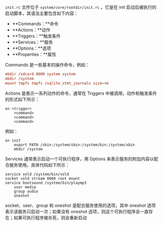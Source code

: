 `init.rc` 文件位于 `system/core/rootdir/init.rc` 。它是在 init 启动后被执行的启动脚本，其语法主要包含如下内容：

+ **Commands：**命令
+ **Actions：**动作
+ **Triggers：**触发条件
+ **Services：**服务
+ **Options：**选项
+ **Properties：**属性

Commands 是一些基本的操作命令，例如：

```rc
mkdir /sdcard 0000 system system
mkdir /system
mount tmpfs tmpfs /sqlite_stmt_journals size=4m
```

Actions 是表示一系列动作的命令，通常在 Triggers 中被调用，动作和触发条件的形式如下所示：

```
on <trigger>
	<command>
	<command>
	<command>
```

例如：

```
on init
	export PATH /sbin:/system/sbin:/system/bin:/system/xbin
	mkdir /system
```

Services 通常表示启动一个可执行程序，用 Options 来表示服务的附加内容以配合服务使用。具体代码如下所示：

```
service vold /system/bin/vold
socket vold stream 0660 root mount
service bootsound /system/bin/playmp3
	user media
	group audio
	oneshot
```

socket、user、group 和 oneshot 是配合服务使用的选项，其中 oneshot 选项表示该服务只启动一次；如果没有 oneshot 选项，则这个可执行程序会一直存在；如果可执行程序被杀死，则会重新启动